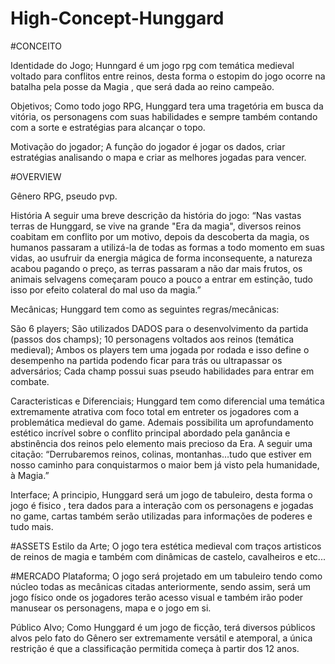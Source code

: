 # High-Concept-Hunggard

#CONCEITO

Identidade do Jogo;
Hunngard é um jogo rpg com temática medieval voltado para conflitos entre reinos, desta forma o estopim do jogo ocorre na batalha pela posse da Magia , que será dada ao reino  campeão. 

Objetivos;
Como  todo jogo RPG, Hunggard tera uma tragetória em busca da vitória, os personagens com suas habilidades e sempre também contando com a sorte e estratégias para  alcançar o topo.

Motivação do jogador;
A função do jogador é jogar os dados, criar estratégias analisando o mapa e criar as melhores jogadas para vencer.

#OVERVIEW

Gênero
RPG, pseudo pvp.

História
A seguir uma breve descrição da história do jogo: “Nas vastas terras de Hunggard, se vive na grande "Era da magia", diversos reinos coabitam em conflito por um motivo, depois da descoberta da magia, os humanos passaram a utilizá-la de todas as formas a todo momento em suas vidas, ao usufruir da energia mágica de forma inconsequente, a natureza acabou pagando o preço, as terras passaram a não dar mais frutos, os animais selvagens começaram pouco a pouco a entrar em estinção, tudo isso por efeito colateral do mal uso da magia.”

Mecânicas;
Hunggard tem como as seguintes regras/mecânicas:

São 6 players;
São utilizados DADOS para o desenvolvimento da partida (passos dos champs);
10 personagens voltados aos reinos (temática medieval);
Ambos os players tem uma jogada por rodada e isso define o desempenho na partida podendo ficar para trás ou ultrapassar os adversários;
Cada champ possui suas pseudo habilidades para entrar em combate.

Caracteristicas e Diferenciais;
Hunggard tem como diferencial uma temática extremamente atrativa com foco total em entreter os jogadores com a problemática medieval do game. Ademais possibilita um aprofundamento estético incrível sobre o conflito principal abordado pela ganância e abstinência dos reinos pelo elemento mais precioso da Era. A seguir uma citação: “Derrubaremos reinos, colinas, montanhas…tudo que estiver em nosso caminho para conquistarmos o maior bem já visto pela humanidade, à Magia.”

Interface;
A principio, Hunggard será um jogo de tabuleiro, desta forma  o jogo é fisico , tera dados para a interação com os personagens e jogadas no game, cartas também serão utilizadas para informações de poderes e tudo mais.

#ASSETS
Estilo da Arte;
O jogo tera estética medieval com traços artisticos de reinos de magia e  também com dinâmicas de castelo, cavalheiros e etc...

#MERCADO
Plataforma;
O jogo será projetado em um tabuleiro tendo como núcleo todas as mecânicas citadas anteriormente, sendo assim, será um jogo físico onde os jogadores terão acesso visual e também irão poder manusear os personagens, mapa e o jogo em si.

Público Alvo;
Como Hunggard é um jogo de ficção, terá diversos públicos alvos pelo fato do Gênero ser extremamente versátil e atemporal, a única restrição é que a classificação permitida começa à partir dos 12 anos.


